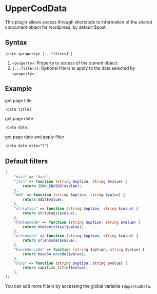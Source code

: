 # UpperCodData

This plugin allows access through shortcode to information of the shared concurrent object
for wordpress, by default $post.

## Syntax

```
[date <property> [...filters] ]
```

1. `<property>`: Property to access of the current object.
2. `[...filters]`: Optional filters to apply to the data selected by `<property>`.

## Example

get page title

```txt
[data title]
```

get page date

```txt
[data date]
```

get page date and apply filter

```txt
[data date date="Y"]
```

## Default filters

```php
[
    "date" => "date",
    "json" => function (string $option, string $value) {
        return JSON_ENCODE($value);
    },
    "md5" => function (string $option, string $value) {
        return md5($value);
    },
    "striptags" => function (string $option, string $value) {
        return striptags($value);
    },
    "htmlencode" => function (string $option, string $value) {
        return htmlentities($value);
    },
    "urlencode" => function (string $option, string $value) {
        return urlencode($value);
    },
    "base64encode" => function (string $option, string $value) {
        return base64_encode($value);
    },
    "slug" => function (string $option, string $value) {
        return sanitize_title($value);
    },
];
```

You can add more filters by accessing the global variable `$UpperCodData`.
